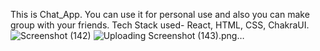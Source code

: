 This is Chat_App. You can use it for personal use and also you can make group with your friends.
Tech Stack used- React, HTML, CSS, ChakraUI.
![Screenshot (142)](https://user-images.githubusercontent.com/101392884/201879045-279ee93a-5942-461a-98b1-534501b2027b.png)
![Uploading Screenshot (143).png…]()
